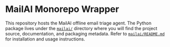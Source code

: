 # MailAI Monorepo Wrapper

This repository hosts the MailAI offline email triage agent. The Python package
lives under the [`mailai/`](mailai/) directory where you will find the project
source, documentation, and packaging metadata. Refer to
[`mailai/README.md`](mailai/README.md) for installation and usage instructions.
